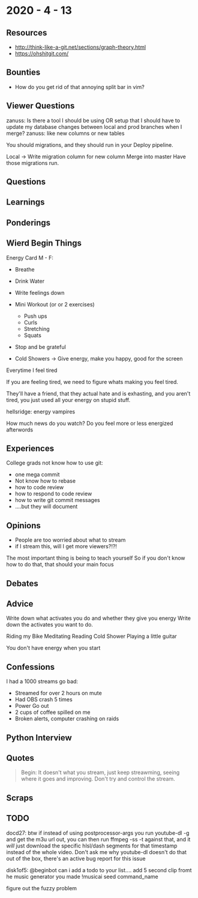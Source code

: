 # 2020 - 4 - 13

## Resources

- <http://think-like-a-git.net/sections/graph-theory.html>
- <https://ohshitgit.com/>

## Bounties

- How do you get rid of that annoying split bar in vim?

## Viewer Questions

zanuss: Is there a tool I should be using OR setup that I should have to update
my database changes between local and prod branches when I merge?  zanuss: like
new columns or new tables

You should migrations, and they should run in your Deploy pipeline.

Local -> Write migration column for new column
Merge into master
Have those migrations run.

## Questions

## Learnings

## Ponderings

## Wierd Begin Things

Energy Card
M - F:

- Breathe
- Drink Water
- Write feelings down
- Mini Workout (or or 2 exercises)
  - Push ups
  - Curls
  - Stretching
  - Squats
- Stop and be grateful

- Cold Showers -> Give energy, make you happy, good for the screen

Everytime I feel tired

If you are feeling tired, we need to figure whats making you feel tired.

They'll have a friend, that they actual hate and is exhasting,
and you aren't tired, you just used all your energy on stupid stuff.

hellsridge: energy vampires

How much news do you watch?
Do you feel more or less energized afterwords

## Experiences

College grads not know how to use git:

- one mega commit
- Not know how to rebase
- how to code review
- how to respond to code review
- how to write git commit messages
- ....but they will document

## Opinions

- People are too worried about what to stream
- if I stream this, will I get more viewers?!?!

The most important thing is being to teach yourself
So if you don't know how to do that, that should your main focus

## Debates

## Advice

Write down what activates you do and whether they give you energy
Write down the activates you want to do.

Riding my Bike
Meditating
Reading
Cold Shower
Playing a little guitar

You don't have energy when you start

## Confessions

I had a 1000 streams go bad:

- Streamed for over 2 hours on mute
- Had OBS crash 5 times
- Power Go out
- 2 cups of coffee spilled on me
- Broken alerts, computer crashing on raids

## Python Interview

## Quotes

> Begin: It doesn't what you stream, just keep streawming, seeing where it goes
and improving. Don't try and control the stream.

## Scraps

## TODO

docd27: btw if instead of using postprocessor-args you run youtube-dl -g and get
the m3u url out, you can then run ffmpeg -ss -t against that, and it *will* just
download the specific hlsl/dash segments for that timestamp instead of the whole
video. Don't ask me why youtube-dl doesn't do that out of the box, there's an
active bug report for this issue

disk1of5: @beginbot can i add a todo to your list.... add 5 second clip fromt he
music generator you made !musicai seed command_name

figure out the fuzzy problem

